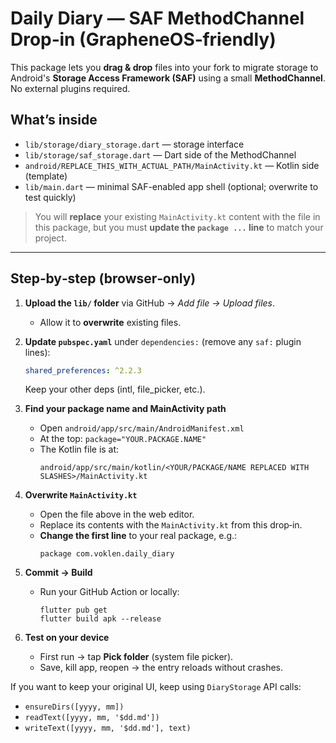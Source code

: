# Daily Diary — SAF MethodChannel Drop‑in (GrapheneOS‑friendly)

This package lets you **drag & drop** files into your fork to migrate storage to
Android's **Storage Access Framework (SAF)** using a small **MethodChannel**.
No external plugins required.

## What’s inside

- `lib/storage/diary_storage.dart` — storage interface
- `lib/storage/saf_storage.dart` — Dart side of the MethodChannel
- `android/REPLACE_THIS_WITH_ACTUAL_PATH/MainActivity.kt` — Kotlin side (template)
- `lib/main.dart` — minimal SAF-enabled app shell (optional; overwrite to test quickly)

> You will **replace** your existing `MainActivity.kt` content with the file in this package,
> but you must **update the `package ...` line** to match your project.

---

## Step‑by‑step (browser‑only)

1) **Upload the `lib/` folder** via GitHub → *Add file → Upload files*.  
   - Allow it to **overwrite** existing files.

2) **Update `pubspec.yaml`** under `dependencies:` (remove any `saf:` plugin lines):
   ```yaml
   shared_preferences: ^2.2.3
   ```
   Keep your other deps (intl, file_picker, etc.).

3) **Find your package name and MainActivity path**
   - Open `android/app/src/main/AndroidManifest.xml`
   - At the top: `package="YOUR.PACKAGE.NAME"`
   - The Kotlin file is at:
     ```
     android/app/src/main/kotlin/<YOUR/PACKAGE/NAME REPLACED WITH SLASHES>/MainActivity.kt
     ```

4) **Overwrite `MainActivity.kt`**
   - Open the file above in the web editor.
   - Replace its contents with the `MainActivity.kt` from this drop‑in.
   - **Change the first line** to your real package, e.g.:
     ```
     package com.voklen.daily_diary
     ```

5) **Commit → Build**
   - Run your GitHub Action or locally:
     ```
     flutter pub get
     flutter build apk --release
     ```

6) **Test on your device**
   - First run → tap **Pick folder** (system file picker).
   - Save, kill app, reopen → the entry reloads without crashes.

If you want to keep your original UI, keep using `DiaryStorage` API calls:
- `ensureDirs([yyyy, mm])`
- `readText([yyyy, mm, '$dd.md'])`
- `writeText([yyyy, mm, '$dd.md'], text)`
